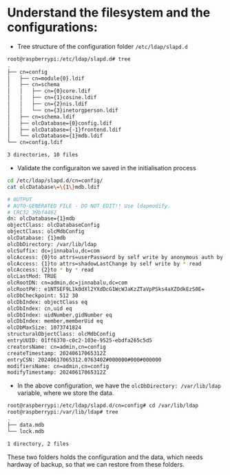 # Understand the filesystem and the configurations:

- Tree structure of the configuration folder `/etc/ldap/slapd.d`

```bash
root@raspberrypi:/etc/ldap/slapd.d# tree
.
├── cn=config
│   ├── cn=module{0}.ldif
│   ├── cn=schema
│   │   ├── cn={0}core.ldif
│   │   ├── cn={1}cosine.ldif
│   │   ├── cn={2}nis.ldif
│   │   └── cn={3}inetorgperson.ldif
│   ├── cn=schema.ldif
│   ├── olcDatabase={0}config.ldif
│   ├── olcDatabase={-1}frontend.ldif
│   └── olcDatabase={1}mdb.ldif
└── cn=config.ldif

3 directories, 10 files
```

- Validate the configuraiton we saved in the initialisation process 

```bash
cd /etc/ldap/slapd.d/cn=config/
cat olcDatabase\=\{1\}mdb.ldif 
```

```bash
# OUTPUT
# AUTO-GENERATED FILE - DO NOT EDIT!! Use ldapmodify.
# CRC32 39bf4462
dn: olcDatabase={1}mdb
objectClass: olcDatabaseConfig
objectClass: olcMdbConfig
olcDatabase: {1}mdb
olcDbDirectory: /var/lib/ldap
olcSuffix: dc=jinnabalu,dc=com
olcAccess: {0}to attrs=userPassword by self write by anonymous auth by * none
olcAccess: {1}to attrs=shadowLastChange by self write by * read
olcAccess: {2}to * by * read
olcLastMod: TRUE
olcRootDN: cn=admin,dc=jinnabalu,dc=com
olcRootPW:: e1NTSEF9L1k0dXl2YXdDcG1WcWJaKzZTaVpPSks4aXZOdkEzS0E=
olcDbCheckpoint: 512 30
olcDbIndex: objectClass eq
olcDbIndex: cn,uid eq
olcDbIndex: uidNumber,gidNumber eq
olcDbIndex: member,memberUid eq
olcDbMaxSize: 1073741824
structuralObjectClass: olcMdbConfig
entryUUID: 01ff6370-c0c2-103e-9525-ebdfa265c5d5
creatorsName: cn=admin,cn=config
createTimestamp: 20240617065312Z
entryCSN: 20240617065312.076340Z#000000#000#000000
modifiersName: cn=admin,cn=config
modifyTimestamp: 20240617065312Z
```

- In the above configuration, we have the `olcDbDirectory: /var/lib/ldap` variable, where we store the data.
  
```bash
root@raspberrypi:/etc/ldap/slapd.d/cn=config# cd /var/lib/ldap
root@raspberrypi:/var/lib/ldap# tree
.
├── data.mdb
└── lock.mdb

1 directory, 2 files
```

These two folders holds the configuration and the data, which needs hardway of backup, so that we can restore from these folders. 

